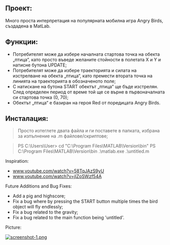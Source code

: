 ## Проект:
Много проста интерпретация на популярната мобилна игра Angry Birds, създадена в MatLab.

## Функции:
- Потребителят може да избере началната стартова точка на обекта „птица“, като просто въведе желаните стойности в полетата X и Y и натисне бутона UPDATE;
- Потребителят може да избере траекторията и силата на изстрелване на обекта „птица“, като премести втората точка на линията на траекторията в обозначеното поле;
- С натискане на бутона START обектът „птица“ ще бъде изстрелян. След определен период от време той ще се върне в първоначалната си стартова точка (0, 70);
- Обектът „птица“ е базиран на героя Red от поредицата Angry Birds.

## Инсталация:
> Просто изтеглете двата файла и ги поставете в папката, избрана за изпълнение на .m файлове/скриптове;

> PS C:\Users\User\> cd "C:\Program Files\MATLAB\Version\bin" 
> PS C:\Program Files\MATLAB\Version\bin .\matlab.exe .\untitled.m

Inspiration:
+ www.youtube.com/watch?v=58TqJAzS9yU
+ www.youtube.com/watch?v=jIZoSWzf54A

Future Additions and Bug Fixes:
+ Add a pig and highscore;
+ Fix a bug where by pressing the START button multiple times the bird object will fly endlessly;
+ Fix a bug related to the gravity;
+ Fix a bug related to the main function being 'untitled'.

Picture:

[![screenshot-1.png](https://i.postimg.cc/0Q4yxh43/screenshot-1.png)](https://postimg.cc/34gTFfYC)
